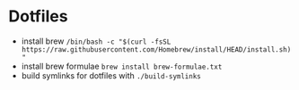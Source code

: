 # Dotfiles

- install brew `/bin/bash -c "$(curl -fsSL https://raw.githubusercontent.com/Homebrew/install/HEAD/install.sh)"`
- install brew formulae `brew install brew-formulae.txt`
- build symlinks for dotfiles with `./build-symlinks`
